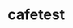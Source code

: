cafetest
========
<Resource auth="Container" driverClassName="oracle.jdbc.driver.OracleDriver" maxActive="100" maxWait="10000" name="jdbc/Oracle11g" password="tiger" type="javax.sql.DataSource" url="jdbc:oracle:thin:@localhost:1521:orcl" username="scott"/>